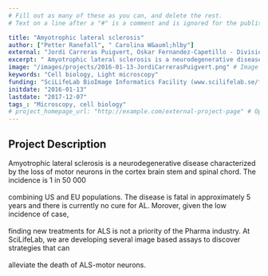 ```yaml
---
# Fill out as many of these as you can, and delete the rest.
# Text on a line after a "#" is a comment and is ignored for the published page.

title: "Amyotrophic lateral sclerosis"
author: ["Petter Ranefall", " Carolina W&auml;hlby"]
external: "Jordi Carreras Puigvert, Oskar Fernandez-Capetillo - Division of Translational Medicine and Chemical Biology Department of Medical Biochemistry and Biophysics Karolinska Institutet, SciLifeLab, Stockholm"
excerpt: " Amyotrophic lateral sclerosis is a neurodegenerative disease characterized by the loss of motor neurons in the cortex brain stem and spinal chord. The incidence is 1 in 50 000  combining US and EU po..."
image: "/images/projects/2016-01-13-JordiCarrerasPuigvert.png" # Image should be pushed to /images/projects/YYYY-MM-DD-projectid/ before
keywords: "Cell biology, Light microscopy"
funding: "SciLifeLab BioImage Informatics Facility (www.scilifelab.se/facilities/bioimage-informatics)"
initdate: "2016-01-13"
lastdate: "2017-12-07"
tags_: "Microscopy, cell biology"
# project_homepage_url: "http://example.com/external-project-page" # Optional external homepage for this project
---
```


## Project Description
 Amyotrophic lateral sclerosis is a neurodegenerative disease characterized by the loss of motor neurons in the cortex brain stem and spinal chord. The incidence is 1 in 50 000 <br/><br/>combining US and EU populations. The disease is fatal in approximately 5 years and there is currently no cure for AL. Morover, given the low incidence of case, <br/><br/>finding new treatments for ALS is not a priority of the Pharma industry. At SciLifeLab, we are developing several image based assays to discover strategies that can <br/><br/>alleviate the death of ALS-motor neurons. 

